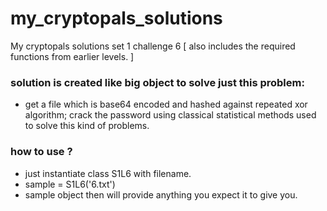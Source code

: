# my_cryptopals_solutions
My cryptopals solutions
set 1 challenge 6 [ also includes the required functions from earlier levels. ]
### solution is created like big object to solve just this problem:
- get a file which is base64 encoded and hashed against repeated xor algorithm; crack the password using classical statistical methods used to solve this kind of problems.
### how to use ?
- just instantiate class S1L6 with filename.
- sample = S1L6('6.txt')
- sample object then will provide anything you expect it to give you.
